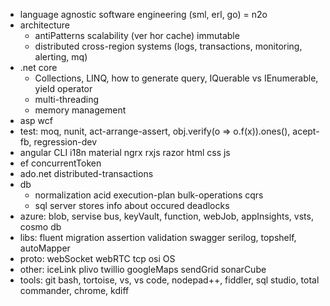 * language agnostic software engineering (sml, erl, go) = n2o
* architecture
  * antiPatterns scalability (ver hor cache) immutable
  * distributed cross-region systems (logs, transactions, monitoring, alerting, mq)
* .net core
  * Collections, LINQ, how to generate query, IQuerable vs IEnumerable, yield operator
  * multi-threading
  * memory management
* asp wcf
* test: moq, nunit, act-arrange-assert, obj.verify(o => o.f(x)).ones(), acept-fb, regression-dev
* angular CLI i18n material ngrx rxjs razor html css js
* ef concurrentToken
* ado.net distributed-transactions
* db  
  * normalization acid execution-plan bulk-operations cqrs
  * sql server stores info about occured deadlocks
* azure: blob, servise bus, keyVault, function, webJob, appInsights, vsts, cosmo db
* libs: fluent migration assertion validation swagger serilog, topshelf, autoMapper
* proto: webSocket webRTC tcp osi OS
* other: iceLink plivo twillio googleMaps sendGrid sonarCube
* tools: git bash, tortoise, vs, vs code, nodepad++, fiddler, sql studio, total commander, chrome, kdiff

